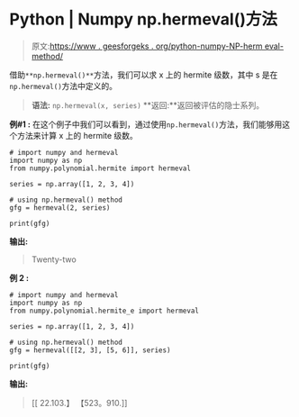 # Python | Numpy np.hermeval()方法

> 原文:[https://www . geesforgeks . org/python-numpy-NP-herm eval-method/](https://www.geeksforgeeks.org/python-numpy-np-hermeval-method/)

借助`**np.hermeval()**`方法，我们可以求 x 上的 hermite 级数，其中 s 是在`np.hermeval()`方法中定义的。

> **语法:** `np.hermeval(x, series)`
> **返回:**返回被评估的隐士系列。

**例#1 :**
在这个例子中我们可以看到，通过使用`np.hermeval()`方法，我们能够用这个方法来计算 x 上的 hermite 级数。

```
# import numpy and hermeval
import numpy as np
from numpy.polynomial.hermite import hermeval

series = np.array([1, 2, 3, 4])

# using np.hermeval() method
gfg = hermeval(2, series)

print(gfg)
```

**输出:**

> Twenty-two

**例 2 :**

```
# import numpy and hermeval
import numpy as np
from numpy.polynomial.hermite_e import hermeval

series = np.array([1, 2, 3, 4])

# using np.hermeval() method
gfg = hermeval([[2, 3], [5, 6]], series)

print(gfg)
```

**输出:**

> [[ 22.103.】
> 【523。910.]]